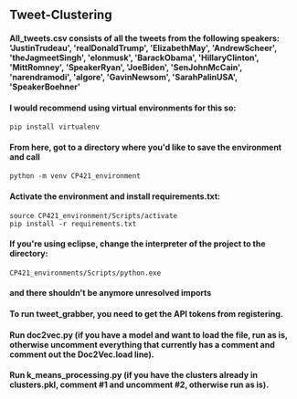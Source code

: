 ## Tweet-Clustering
#### All_tweets.csv consists of all the tweets from the following speakers: 'JustinTrudeau', 'realDonaldTrump', 'ElizabethMay', 'AndrewScheer', 'theJagmeetSingh', 'elonmusk', 'BarackObama', 'HillaryClinton', 'MittRomney', 'SpeakerRyan', 'JoeBiden', 'SenJohnMcCain', 'narendramodi', 'algore', 'GavinNewsom', 'SarahPalinUSA', 'SpeakerBoehner' ####
#### I would recommend using virtual environments for this so:
    pip install virtualenv
#### From here, got to a directory where you'd like to save the environment and call
    python -m venv CP421_environment
#### Activate the environment and install requirements.txt:
    source CP421_environment/Scripts/activate
    pip install -r requirements.txt
#### If you're using eclipse, change the interpreter of the project to the directory:
    CP421_environments/Scripts/python.exe
#### and there shouldn't be anymore unresolved imports ####
#### To run tweet_grabber, you need to get the API tokens from registering. ####
#### Run doc2vec.py (if you have a model and want to load the file, run as is, otherwise uncomment everything that currently has a comment and comment out the Doc2Vec.load line). ####
#### Run k_means_processing.py (if you have the clusters already in clusters.pkl, comment #1 and uncomment #2, otherwise run as is). ####
